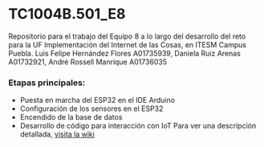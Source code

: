 # TC1004B.501_E8
Repositorio para el trabajo del Equipo 8 a lo largo del desarrollo del reto para la UF Implementación del Internet de las Cosas, en ITESM Campus Puebla.
Luis Felipe Hernández Flores A01735939, Daniela Ruiz Arenas A01732921, André Rossell Manrique A01736035


### Etapas principales:
* Puesta en marcha del ESP32 en el IDE Arduino
* Configuración de los sensores en el ESP32
* Encendido de la base de datos
* Desarrollo de código para interacción con IoT
Para ver una descripción detallada, [visita la wiki](https://github.com/andrerossellm/TC1004B.501_E8/wiki) 
